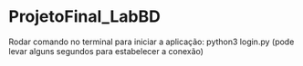# ProjetoFinal_LabBD

Rodar comando no terminal para iniciar a aplicação: python3 login.py
  (pode levar alguns segundos para estabelecer a conexão)
